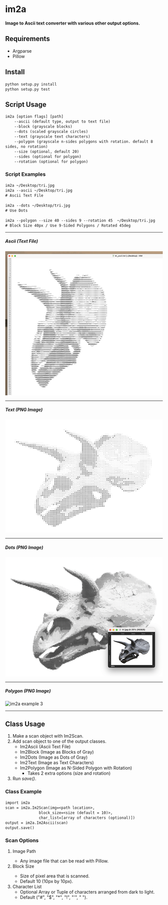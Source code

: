 # im2a
__Image to Ascii text converter with various other output options.__

## Requirements

- Argparse
- Pillow
## Install

```
python setup.py install
python setup.py test
```

## Script Usage

```
im2a [option flags] [path] 
    --ascii (default type, output to text file)
    --block (grayscale blocks)
    --dots (scaled grayscale circles)
    --text (grayscale text characters)
    --polygon (grayscale n-sides polygons with rotation. default 8 sides, no rotation)
    --size (optional, default 20)
    --sides (optional for polygon) 
    --rotation (optional for polygon)
```

### Script Examples

```
im2a ~/Desktop/tri.jpg
im2a --ascii ~/Desktop/tri.jpg
# Ascii Text File

im2a --dots ~/Desktop/tri.jpg
# Use Dots

im2a --polygon --size 40 --sides 9 --rotation 45  ~/Desktop/tri.jpg
# Block Size 40px / Use 9-Sided Polygons / Rotated 45deg
```
---

##### Ascii (Text File)

![im2a example 1](https://github.com/jaschon/im2a-py/blob/main/_screenshots/tri_ascii.png?raw=true)

---

##### Text (PNG Image)

![im2a example 3](https://github.com/jaschon/im2a-py/blob/main/_screenshots/tri_text.png?raw=true)


---

##### Dots (PNG Image)

![im2a example 2](https://github.com/jaschon/im2a-py/blob/main/_screenshots/tri_dots.png?raw=true)

---

##### Polygon (PNG Image)

![im2a example 3](https://github.com/jaschon/im2a-py/blob/main/_screenshots/tri_poly.png?raw=true)

---

## Class Usage

1. Make a scan object with Im2Scan.
2. Add scan object to one of the output classes.
    * Im2Ascii (Ascii Text File)
    * Im2Block (Image as Blocks of Gray)
    * Im2Dots (Image as Dots of Gray)
    * Im2Text (Image as Text Characters)
    * Im2Polygon (Image as N-Sided Polygon with Rotation)
      * Takes 2 extra options (size and rotation)
3. Run _save()_.

### Class Example

```
import im2a
scan = im2a.Im2Scan(img=<path location>, 
               block_size=<size (default = 10)>, 
               char_list=[array of characters (optional)])
output = im2a.Im2Ascii(scan)
output.save()
```

### Scan Options

1. Image Path <String Path Location>
    * Any image file that can be read with Pillow.
2. Block Size <Int>
    * Size of pixel area that is scanned.
    * Default 10 (10px by 10px).
3. Character List
    * Optional Array or Tuple of characters arranged from dark to light.
    * Default ("#", "$", "*", "!", "'", " ").
    
    
    
    

